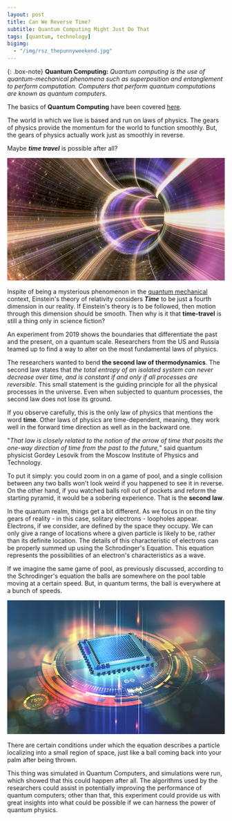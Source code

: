 ```yaml
---
layout: post
title: Can We Reverse Time?
subtitle: Quantum Computing Might Just Do That
tags: [quantum, technology]
bigimg: 
  - "/img/rsz_thepunnyweekend.jpg"
---
```


{: .box-note}
**Quantum Computing:** *Quantum computing is the use of quantum-mechanical phenomena such as superposition and entanglement to perform computation. Computers that perform quantum computations are known as quantum computers.*

The basics of **Quantum Computing** have been covered <a href="https://www.inchoate.me/2020-06-05-what-is-quantum-technology/">here</a>.

The world in which we live is based and run on laws of physics. The gears of physics provide the momentum for the world to function smoothly. But, the gears of physics actually work just as smoothly in reverse. 

Maybe ***time travel*** is possible after all?

<img src="/img/time2.jpg" alt="Time Travel">

Inspite of being a mysterious phenomenon in the <a href="https://www.inchoate.me/2020-06-05-what-is-quantum-technology/">quantum mechanical</a> context, Einstein's theory of relativity considers ***Time*** to be just a fourth dimension in our reality. If Einstein's theory is to be followed, then motion through this dimension should be smooth. Then why is it that **time-travel** is still a thing only in science fiction?

An experiment from 2019 shows the boundaries that differentiate the past and the present, on a quantum scale. Researchers from the US and Russia teamed up to find a way to alter on the most fundamental laws of physics.

The researchers wanted to bend **the second law of thermodynamics**. The second law states that *the total entropy of an isolated system can never decrease over time, and is constant if and only if all processes are reversible*. This small statement is the guiding principle for all the physical processes in the universe. Even when subjected to quantum processes, the second law does not lose its ground.

If you observe carefully, this is the only law of physics that mentions the word **time**. Other laws of physics are time-dependent, meaning, they work well in the forward time direction as well as in the backward one.

"*That law is closely related to the notion of the arrow of time that posits the one-way direction of time from the past to the future,*" said quantum physicist Gordey Lesovik from the Moscow Institute of Physics and Technology.

To put it simply: you could zoom in on a game of pool, and a single collision between any two balls won't look weird if you happened to see it in reverse. On the other hand, if you watched balls roll out of pockets and reform the starting pyramid, it would be a sobering experience. That is the **second law**.

In the quantum realm, things get a bit different. As we focus in on the tiny gears of reality - in this case, solitary electrons - loopholes appear. Electrons, if we consider, are defined by the space they occupy. We can only give a range of locations where a given particle is likely to be, rather than its definite location. The details of this characteristic of electrons can be properly summed up using the <a herf="https://en.wikipedia.org/wiki/Schr%C3%B6dinger_equation#:~:text=The%20Schr%C3%B6dinger%20equation%20is%20a,of%20a%20quantum%2Dmechanical%20system.&text=The%20concept%20of%20a%20wave,each%20spatial%20position%2C%20and%20time.">Schrodinger's Equation</a>. This equation represents the possibilities of an electron's characteristics as a wave.

If we imagine the same game of pool, as previously discussed, according to the Schrodinger's equation the balls are somewhere on the pool table moving at a certain speed. But, in quantum terms, the ball is everywhere at a bunch of speeds.

<img src="/img/time1.jpg" alt="Quantum Computing">

There are certain conditions under which the equation describes a particle localizing into a small region of space, just like a ball coming back into your palm after being thrown.

This thing was simulated in Quantum Computers, and simulations were run, which showed that this could happen after all. The algorithms used by the researchers could assist in potentially improving the performance of quantum computers; other than that, this experiment could provide us with great insights into what could be possible if we can harness the power of quantum physics.
